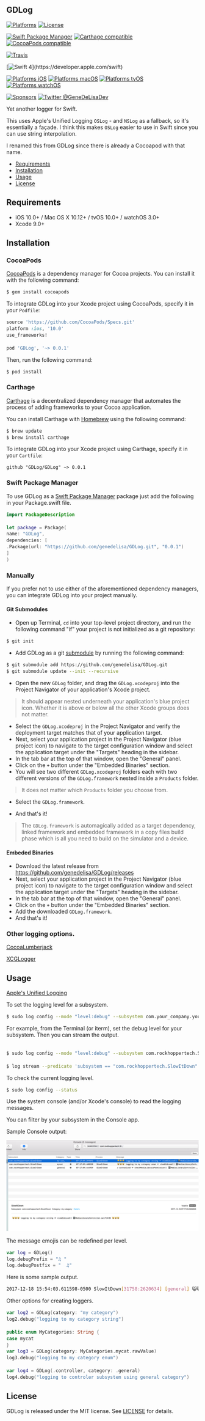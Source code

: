 ## GDLog

[![Platforms](https://img.shields.io/cocoapods/p/GDLog.svg)](https://cocoapods.org/pods/GDLog)
[![License](https://img.shields.io/cocoapods/l/GDLog.svg)](https://raw.githubusercontent.com/genedelisa/GDLog/master/LICENSE)

[![Swift Package Manager](https://img.shields.io/badge/Swift%20Package%20Manager-compatible-brightgreen.svg)](https://github.com/apple/swift-package-manager)
[![Carthage compatible](https://img.shields.io/badge/Carthage-compatible-4BC51D.svg?style=flat)](https://github.com/Carthage/Carthage)
[![CocoaPods compatible](https://img.shields.io/cocoapods/v/GDLog.svg)](https://cocoapods.org/pods/GDLog)

[![Travis](https://img.shields.io/travis/genedelisa/GDLog/master.svg)](https://travis-ci.org/genedelisa/GDLog/branches)

[![Swift 4](https://img.shields.io/badge/swift4-compatible-4BC51D.svg?style=flat")](https://developer.apple.com/swift)

[![Platforms iOS](https://img.shields.io/badge/Platforms-iOS-lightgray.svg?style=flat)](https://swift.org/)
[![Platforms macOS](https://img.shields.io/badge/Platforms-macOS-lightgray.svg?style=flat)](https://swift.org/)
[![Platforms tvOS](https://img.shields.io/badge/Platforms-tvOS-lightgray.svg?style=flat)](https://swift.org/)
[![Platforms watchOS](https://img.shields.io/badge/Platforms-watchOS-lightgray.svg?style=flat)](https://swift.org/)

[![Sponsors](https://img.shields.io/badge/Sponsors-Rockhopper%20Technologies-orange.svg?style=flat)](http://www.rockhoppertech.com/)
[![Twitter @GeneDeLisaDev](https://img.shields.io/twitter/follow/GeneDeLisaDev.svg?style=social)](https://twitter.com/GeneDeLisaDev)



Yet another logger for Swift.

This uses Apple's Unified Logging `OSLog` - and `NSLog` as a fallback, so it's essentially a façade.
I think this makes `OSLog` easier to use in Swift since you can use string interpolation.

I renamed this from GDLog since there is already a Cocoapod with that name.


- [Requirements](#requirements)
- [Installation](#installation)
- [Usage](#usage)
- [License](#license)

## Requirements

- iOS 10.0+ / Mac OS X 10.12+ / tvOS 10.0+ / watchOS 3.0+
- Xcode 9.0+

## Installation

### CocoaPods

[CocoaPods](http://cocoapods.org) is a dependency manager for Cocoa projects. You can install it with the following command:

```bash
$ gem install cocoapods
```


To integrate GDLog into your Xcode project using CocoaPods, specify it in your `Podfile`:

```ruby
source 'https://github.com/CocoaPods/Specs.git'
platform :ios, '10.0'
use_frameworks!

pod 'GDLog', '~> 0.0.1'
```

Then, run the following command:

```bash
$ pod install
```

### Carthage

[Carthage](https://github.com/Carthage/Carthage) is a decentralized dependency manager that automates the process of adding frameworks to your Cocoa application.

You can install Carthage with [Homebrew](http://brew.sh/) using the following command:

```bash
$ brew update
$ brew install carthage
```

To integrate GDLog into your Xcode project using Carthage, specify it in your `Cartfile`:

```ogdl
github "GDLog/GDLog" ~> 0.0.1
```
### Swift Package Manager

To use GDLog as a [Swift Package Manager](https://swift.org/package-manager/) package just add the following in your Package.swift file.

``` swift
import PackageDescription

let package = Package(
name: "GDLog",
dependencies: [
.Package(url: "https://github.com/genedelisa/GDLog.git", "0.0.1")
]
)
```

### Manually

If you prefer not to use either of the aforementioned dependency managers, you can integrate GDLog into your project manually.

#### Git Submodules

- Open up Terminal, `cd` into your top-level project directory, and run the following command "if" your project is not initialized as a git repository:

```bash
$ git init
```

- Add GDLog as a git [submodule](http://git-scm.com/docs/git-submodule) by running the following command:

```bash
$ git submodule add https://github.com/genedelisa/GDLog.git
$ git submodule update --init --recursive
```

- Open the new `GDLog` folder, and drag the `GDLog.xcodeproj` into the Project Navigator of your application's Xcode project.

> It should appear nested underneath your application's blue project icon. Whether it is above or below all the other Xcode groups does not matter.

- Select the `GDLog.xcodeproj` in the Project Navigator and verify the deployment target matches that of your application target.
- Next, select your application project in the Project Navigator (blue project icon) to navigate to the target configuration window and select the application target under the "Targets" heading in the sidebar.
- In the tab bar at the top of that window, open the "General" panel.
- Click on the `+` button under the "Embedded Binaries" section.
- You will see two different `GDLog.xcodeproj` folders each with two different versions of the `GDLog.framework` nested inside a `Products` folder.

> It does not matter which `Products` folder you choose from.

- Select the `GDLog.framework`.

- And that's it!

> The `GDLog.framework` is automagically added as a target dependency, linked framework and embedded framework in a copy files build phase which is all you need to build on the simulator and a device.

#### Embeded Binaries

- Download the latest release from https://github.com/genedelisa/GDLog/releases
- Next, select your application project in the Project Navigator (blue project icon) to navigate to the target configuration window and select the application target under the "Targets" heading in the sidebar.
- In the tab bar at the top of that window, open the "General" panel.
- Click on the `+` button under the "Embedded Binaries" section.
- Add the downloaded `GDLog.framework`.
- And that's it!

### Other logging options.

[CocoaLumberjack](https://github.com/CocoaLumberjack/CocoaLumberjack)

[XCGLogger](https://github.com/DaveWoodCom/XCGLogger)


## Usage

[Apple's Unified Logging](https://developer.apple.com/documentation/os/logging)

To set the logging level for a subsystem.
```bash
$ sudo log config --mode "level:debug" --subsystem com.your_company.your_subsystem_name
```
For example, from the Terminal (or iterm), set the debug level for your subsystem. Then you can stream the output.
```bash

$ sudo log config --mode "level:debug" --subsystem com.rockhoppertech.SlowItDown

$ log stream --predicate 'subsystem == "com.rockhoppertech.SlowItDown"' --info --debug
```
To check the current logging level.
```bash
$ sudo log config --status
```

Use the system console (and/or Xcode's console) to read the logging messages.

You can filter by your subsystem in the Console app.

Sample Console output:

![Console](screenshots/consoleLogging.png "Console")


The message emojis can be redefined per level.

```Swift
var log = GDLog()
log.debugPrefix = "♫ "
log.debugPostfix = "  ♫"
```

Here is some sample output.

```bash
2017-12-18 15:54:03.611598-0500 SlowItDown[31758:2620634] [general] 😺😺😺 authorized ☞ checkMediaLibraryPermission() 🗄MediaLibraryController.swift➸121 😺😺😺
```

Other options for creating loggers.

```Swift
var log2 = GDLog(category: "my category")
log2.debug("logging to my category string")

public enum MyCategories: String {
case mycat
}
var log3 = GDLog(category: MyCategories.mycat.rawValue)
log3.debug("logging to my category enum")

var log4 = GDLog(.controller, category: .general)
log4.debug("logging to controler subsystem using general category")
````

## License

GDLog is released under the MIT license. See [LICENSE](https://github.com/genedelisa/GDLog/blob/master/LICENSE) for details.


